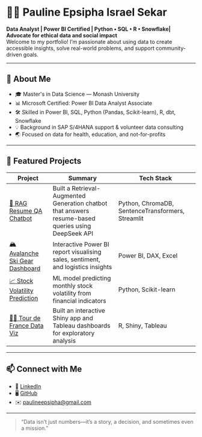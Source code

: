 # 👩‍💻 Pauline Epsipha Israel Sekar

**Data Analyst | Power BI Certified | Python • SQL • R • Snowflake| Advocate for ethical data and social impact**  
Welcome to my portfolio! I’m passionate about using data to create accessible insights, solve real-world problems, and support community-driven goals.

---

## 🧠 About Me

- 🎓 Master's in Data Science — Monash University  
- 📊 Microsoft Certified: Power BI Data Analyst Associate  
- 🛠️ Skilled in Power BI, SQL, Python (Pandas, Scikit-learn), R, dbt, Snowflake  
- 💡 Background in SAP S/4HANA support & volunteer data consulting  
- 🌏 Focused on data for health, education, and not-for-profits

---

## 📁 Featured Projects

| Project | Summary | Tech Stack |
|--------|---------|------------|
| [📄 RAG Resume QA Chatbot](https://github.com/paulineepsipha/rag-resume-chatbot) | Built a Retrieval-Augmented Generation chatbot that answers resume-based queries using DeepSeek API | Python, ChromaDB, SentenceTransformers, Streamlit |
| [🏔️ Avalanche Ski Gear Dashboard](https://github.com/paulineepsipha/avalanche-dashboard) | Interactive Power BI report visualising sales, sentiment, and logistics insights | Power BI, DAX, Excel |
| [📈 Stock Volatility Prediction](https://github.com/paulineepsipha/stock-volatility-prediction) | ML model predicting monthly stock volatility from financial indicators | Python, Scikit-learn |
| [🚴‍♂️ Tour de France Data Viz](https://github.com/paulineepsipha/tour-de-france-dashboard) | Built an interactive Shiny app and Tableau dashboards for exploratory analysis | R, Shiny, Tableau |

---

## 📫 Connect with Me

- 💼 [LinkedIn](https://linkedin.com/in/paulineepsipha)  
- 🖥️ [GitHub](https://github.com/paulineepsipha)  
- ✉️ paulineepsipha@gmail.com  

---

> “Data isn’t just numbers—it’s a story, a decision, and sometimes even a mission.”

